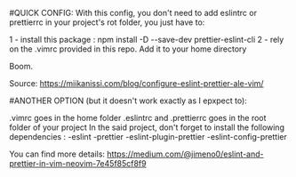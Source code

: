#QUICK CONFIG:
With this config, you don't need to add eslintrc or prettierrc in your project's rot folder, you just have to: 

1 - install this package : npm install -D --save-dev prettier-eslint-cli
2 - rely on the .vimrc provided in this repo. Add it to your home directory

Boom.

Source: https://miikanissi.com/blog/configure-eslint-prettier-ale-vim/


#ANOTHER OPTION (but it doesn't work exactly as I epxpect to):

.vimrc goes in the home folder
.eslintrc and .prettierrc goes in the root folder of your project
In the said project, don't forget to install the following dependencies : 
-eslint
-prettier
-eslint-plugin-prettier
-eslint-config-prettier

You can find more details: https://medium.com/@jimeno0/eslint-and-prettier-in-vim-neovim-7e45f85cf8f9
